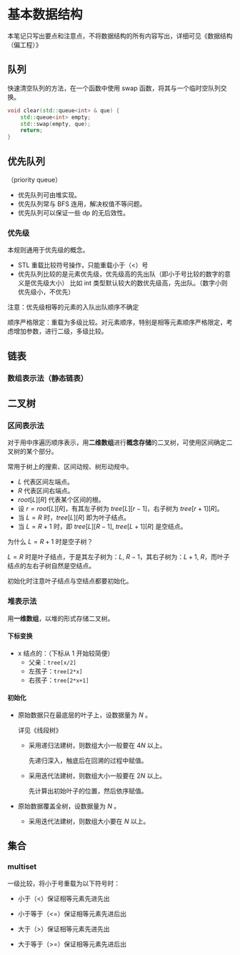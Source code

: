 # 基本数据结构

本笔记只写出要点和注意点，不将数据结构的所有内容写出，详细可见《数据结构（偏工程）》

## 队列

快速清空队列的方法，在一个函数中使用 swap 函数，将其与一个临时空队列交换。

```c++
void clear(std::queue<int> & que) {
    std::queue<int> empty;
    std::swap(empty, que);
    return;
}
```

## 优先队列

（priority queue）

- 优先队列可由堆实现。
- 优先队列常与 BFS 连用，解决权值不等问题。
- 优先队列可以保证一些 dp 的无后效性。

### 优先级

本规则通用于优先级的概念。

- STL 重载比较符号操作，只能重载小于（<）号
- 优先队列比较的是元素优先级，优先级高的先出队（即小于号比较的数字的意义是优先级大小）
	比如 int 类型默认较大的数优先级高，先出队。（数字小则优先级小，不优先）

注意：优先级相等的元素的入队出队顺序不确定

顺序严格限定：重载为多级比较。对元素顺序，特别是相等元素顺序严格限定，考虑增加参数，进行二级，多级比较。

## 链表

### 数组表示法（静态链表）





## 二叉树

### 区间表示法

对于用中序遍历顺序表示，用**二维数组**进行**概念存储**的二叉树，可使用区间确定二叉树的某个部分。

常用于树上的搜索、区间动规、树形动规中。

- $L$ 代表区间左端点。
- $R$ 代表区间右端点。
- $root[L][R]$ 代表某个区间的根。
- 设 $r = root[L][R]$，有其左子树为 $tree[L][r-1]$，右子树为 $tree[r+1][R]$。
- 当 $L = R$ 时，$tree[L][R]$ 即为叶子结点。
- 当 $L = R + 1$ 时，即 $tree[L][R-1],\ tree[L+1][R]$ 是空结点。

为什么 $L = R+1$ 时是空子树？

$L = R$ 时是叶子结点，于是其左子树为：$L,\ R-1$，其右子树为：$L+1,\ R$，而叶子结点的左右子树自然是空结点。

初始化时注意叶子结点与空结点都要初始化。

### 堆表示法

用**一维数组**，以堆的形式存储二叉树。

#### 下标变换

- x 结点的：（下标从 $1$ 开始较简便）
	- 父亲：```tree[x/2]```
	- 左孩子：```tree[2*x]```
	- 右孩子：```tree[2*x+1]```

#### 初始化

- 原始数据只在最底层的叶子上，设数据量为 $N$ 。

	详见《线段树》

	- 采用递归法建树，则数组大小一般要在 $4N$ 以上。

		先递归深入，触底后在回溯的过程中赋值。

	-  采用迭代法建树，则数组大小一般要在 $2N$ 以上。

		先计算出初始叶子的位置，然后依序赋值。

- 原始数据覆盖全树，设数据量为 $N$ 。

	- 采用迭代法建树，则数组大小要在 $N$ 以上。



## 集合

### multiset

一级比较，将小于号重载为以下符号时：

- 小于（<）保证相等元素先进先出
- 小于等于（<=）保证相等元素先进后出

- 大于（>）保证相等元素先进先出
- 大于等于（>=）保证相等元素先进后出
